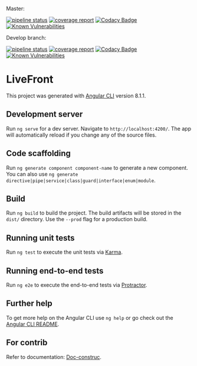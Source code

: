 Master:

[![pipeline status](https://gitlab.com/JeffReb/live-front/badges/master/pipeline.svg)](https://gitlab.com/JeffReb/live-front/commits/master)
[![coverage report](https://gitlab.com/JeffReb/live-front/badges/master/coverage.svg)](https://gitlab.com/JeffReb/live-front/commits/master)
[![Codacy Badge](https://api.codacy.com/project/badge/Grade/06920f04b1a244678e4ac60f395e90b3)](https://www.codacy.com/app/jeffAerials/live-front?utm_source=github.com&amp;utm_medium=referral&amp;utm_content=jeffAerials/live-front&amp;utm_campaign=Badge_Grade)  
[![Known Vulnerabilities](https://snyk.io//test/github/jeffAerials/live-front/badge.svg?targetFile=package.json)](https://snyk.io//test/github/jeffAerials/live-front?targetFile=package.json)

Develop branch:

[![pipeline status](https://gitlab.com/JeffReb/live-front/badges/develop/pipeline.svg)](https://gitlab.com/JeffReb/live-front/commits/develop)
[![coverage report](https://gitlab.com/JeffReb/live-front/badges/develop/coverage.svg?job=test)](https://gitlab.com/JeffReb/live-front/commits/develop)
[![Codacy Badge](https://api.codacy.com/project/badge/Grade/06920f04b1a244678e4ac60f395e90b3)](https://www.codacy.com/app/jeffAerials/live-front?utm_source=github.com&amp;utm_medium=referral&amp;utm_content=jeffAerials/live-front&amp;utm_campaign=Badge_Grade)  
[![Known Vulnerabilities](https://snyk.io//test/github/jeffAerials/live-front/badge.svg?targetFile=package.json)](https://snyk.io//test/github/jeffAerials/live-front?targetFile=package.json)

# LiveFront

This project was generated with [Angular CLI](https://github.com/angular/angular-cli) version 8.1.1.

## Development server

Run `ng serve` for a dev server. Navigate to `http://localhost:4200/`. The app will automatically reload if you change any of the source files.

## Code scaffolding

Run `ng generate component component-name` to generate a new component. You can also use `ng generate directive|pipe|service|class|guard|interface|enum|module`.

## Build

Run `ng build` to build the project. The build artifacts will be stored in the `dist/` directory. Use the `--prod` flag for a production build.

## Running unit tests

Run `ng test` to execute the unit tests via [Karma](https://karma-runner.github.io).

## Running end-to-end tests

Run `ng e2e` to execute the end-to-end tests via [Protractor](http://www.protractortest.org/).

## Further help

To get more help on the Angular CLI use `ng help` or go check out the [Angular CLI README](https://github.com/angular/angular-cli/blob/master/README.md).

## For contrib

Refer to documentation: [Doc-construc](doc-construct/README.md).

